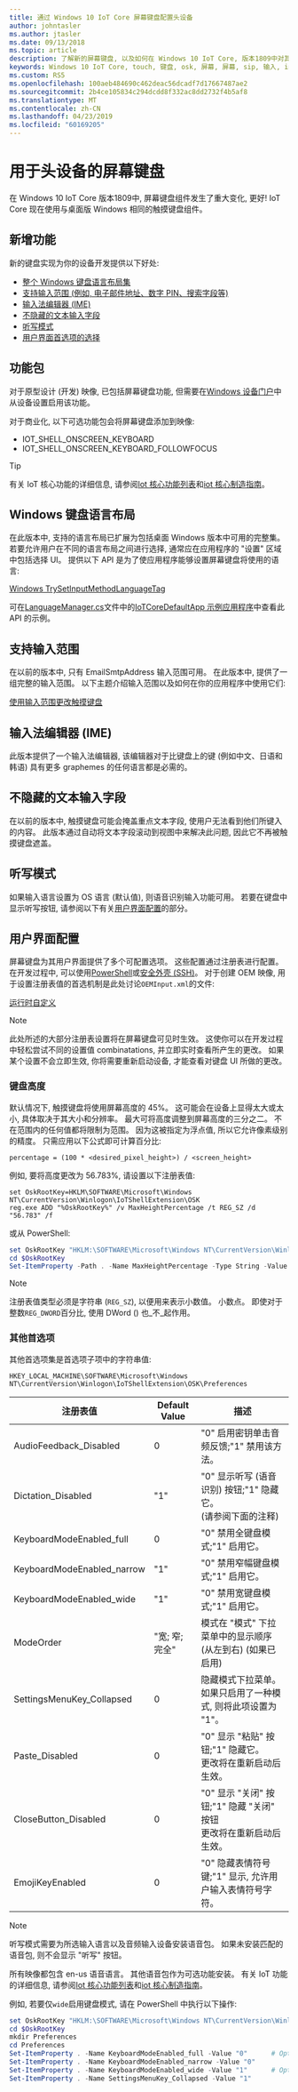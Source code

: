```yaml
---
title: 通过 Windows 10 IoT Core 屏幕键盘配置头设备
author: johntasler
ms.author: jtasler
ms.date: 09/13/2018
ms.topic: article
description: 了解新的屏幕键盘, 以及如何在 Windows 10 IoT Core, 版本1809中对其进行配置。
keywords: Windows 10 IoT Core, touch, 键盘, osk, 屏幕, 屏幕, sip, 输入, ime, 头, 听写, 语音, 语音
ms.custom: RS5
ms.openlocfilehash: 100aeb484690c462deac56dcadf7d17667487ae2
ms.sourcegitcommit: 2b4ce105834c294dcdd8f332ac8dd2732f4b5af8
ms.translationtype: MT
ms.contentlocale: zh-CN
ms.lasthandoff: 04/23/2019
ms.locfileid: "60169205"
---
```

# <a name="on-screen-keyboard-for-headed-devices"></a>用于头设备的屏幕键盘

在 Windows 10 IoT Core 版本1809中, 屏幕键盘组件发生了重大变化, 更好! IoT Core 现在使用与桌面版 Windows 相同的触摸键盘组件。

## <a name="new-features"></a>新增功能
新的键盘实现为你的设备开发提供以下好处:

* [整个 Windows 键盘语言布局集](#windows-keyboard-language-layouts)
* [支持输入范围 (例如, 电子邮件地址、数字 PIN、搜索字段等)](#support-for-input-scopes)
* [输入法编辑器 (IME)](#input-method-editor-ime)
* [不隐藏的文本输入字段](#non-obscured-text-input-fields)
* [听写模式](#dictation-mode)
* [用户界面首选项的选择](#user-interface-configuration)

## <a name="feature-packages"></a>功能包

对于原型设计 (开发) 映像, 已包括屏幕键盘功能, 但需要在[Windows 设备门户](../manage-your-device/deviceportal.md#iot-specific-features)中从设备设置启用该功能。

对于商业化, 以下可选功能包会将屏幕键盘添加到映像:
* IOT_SHELL_ONSCREEN_KEYBOARD
* IOT_SHELL_ONSCREEN_KEYBOARD_FOLLOWFOCUS

> [!TIP]
> 有关 IoT 核心功能的详细信息, 请参阅[Iot 核心功能列表](/windows-hardware/manufacture/iot/iot-core-feature-list)和[iot 核心制造指南](/windows-hardware/manufacture/iot/iot-core-manufacturing-guide)。

## <a name="windows-keyboard-language-layouts"></a>Windows 键盘语言布局

在此版本中, 支持的语言布局已扩展为包括桌面 Windows 版本中可用的完整集。 若要允许用户在不同的语言布局之间进行选择, 通常应在应用程序的 "设置" 区域中包括选择 UI。 提供以下 API 是为了使应用程序能够设置屏幕键盘将使用的语言:

[Windows TrySetInputMethodLanguageTag](/uwp/api/windows.globalization.language.trysetinputmethodlanguagetag)

可在[LanguageManager.cs](https://github.com/Microsoft/Windows-iotcore-samples/blob/develop/Samples/IoTCoreDefaultApp/CS/IoTCoreDefaultApp/Presenters/LanguageManager.cs)文件中的[IoTCoreDefaultApp 示例应用程序](https://github.com/Microsoft/Windows-iotcore-samples/tree/develop/Samples/IoTCoreDefaultApp)中查看此 API 的示例。

## <a name="support-for-input-scopes"></a>支持输入范围

在以前的版本中, 只有 EmailSmtpAddress 输入范围可用。 在此版本中, 提供了一组完整的输入范围。 以下主题介绍输入范围以及如何在你的应用程序中使用它们:

[使用输入范围更改触摸键盘](/windows/uwp/design/input/use-input-scope-to-change-the-touch-keyboard)

## <a name="input-method-editor-ime"></a>输入法编辑器 (IME)

此版本提供了一个输入法编辑器, 该编辑器对于比键盘上的键 (例如中文、日语和韩语) 具有更多 graphemes 的任何语言都是必需的。

## <a name="non-obscured-text-input-fields"></a>不隐藏的文本输入字段

在以前的版本中, 触摸键盘可能会掩盖重点文本字段, 使用户无法看到他们所键入的内容。 此版本通过自动将文本字段滚动到视图中来解决此问题, 因此它不再被触摸键盘遮盖。

## <a name="dictation-mode"></a>听写模式

如果输入语言设置为 OS 语言 (默认值), 则语音识别输入功能可用。
若要在键盘中显示听写按钮, 请参阅以下有关[用户界面配置](#user-interface-configuration)的部分。

## <a name="user-interface-configuration"></a>用户界面配置

屏幕键盘为其用户界面提供了多个可配置选项。 这些配置通过注册表进行配置。
在开发过程中, 可以使用[PowerShell](/windows/iot-core/connect-your-device/powershell)或[安全外壳 (SSH)](/windows/iot-core/connect-your-device/ssh)。 对于创建 OEM 映像, 用于设置注册表值的首选机制是此处讨论`OEMInput.xml`的文件:

[运行时自定义](/windows-hardware/manufacture/iot/oscustomizations#runtime-customizations)

> [!NOTE]
> 此处所述的大部分注册表设置将在屏幕键盘可见时生效。
> 这使你可以在开发过程中轻松尝试不同的设置值 combinatations, 并立即实时查看所产生的更改。 如果某个设置不会立即生效, 你将需要重新启动设备, 才能查看对键盘 UI 所做的更改。

### <a name="keyboard-height"></a>键盘高度

默认情况下, 触摸键盘将使用屏幕高度的 45%。 这可能会在设备上显得太大或太小, 具体取决于其大小和分辨率。 最大可将高度调整到屏幕高度的三分之二。 不在范围内的任何值都将限制为范围。 因为这被指定为浮点值, 所以它允许像素级别的精度。 只需应用以下公式即可计算百分比:

`percentage = (100 * <desired_pixel_height>) / <screen_height>`

例如, 要将高度更改为 56.783%, 请设置以下注册表值:
```console
set OskRootKey=HKLM\SOFTWARE\Microsoft\Windows NT\CurrentVersion\Winlogon\IoTShellExtension\OSK
reg.exe ADD "%OskRootKey%" /v MaxHeightPercentage /t REG_SZ /d "56.783" /f
```
或从 PowerShell:
```powershell
set OskRootKey "HKLM:\SOFTWARE\Microsoft\Windows NT\CurrentVersion\Winlogon\IoTShellExtension\OSK"
cd $OskRootKey
Set-ItemProperty -Path . -Name MaxHeightPercentage -Type String -Value 56.783
```

> [!NOTE]
> 注册表值类型必须是字符串 (`REG_SZ`), 以便用来表示小数值。
> 小数点。 即使对于整数`REG_DWORD`百分比, 使用 DWord () 也_不_起作用。

### <a name="additional-preferences"></a>其他首选项

其他首选项集是首选项子项中的字符串值:
```
HKEY_LOCAL_MACHINE\SOFTWARE\Microsoft\Windows NT\CurrentVersion\Winlogon\IoTShellExtension\OSK\Preferences
```

| 注册表值               | Default Value      | 描述                                                                                         |
| ---------------------------- | ------------------ | --------------------------------------------------------------------------------------------------- |
| AudioFeedback_Disabled       | 0                | "0" 启用密钥单击音频反馈;"1" 禁用该方法。                                          |
| Dictation_Disabled           | "1"                | "0" 显示听写 (语音识别) 按钮;"1" 隐藏它。<br/> (请参阅下面的注释)             |
| KeyboardModeEnabled_full     | 0                | "0" 禁用全键盘模式;"1" 启用它。                                                |
| KeyboardModeEnabled_narrow   | "1"                | "0" 禁用窄幅键盘模式;"1" 启用它。                                              |
| KeyboardModeEnabled_wide     | "1"                | "0" 禁用宽键盘模式;"1" 启用它。                                                |
| ModeOrder                    | "宽; 窄; 完全" | 模式在 "模式" 下拉菜单中的显示顺序 (从左到右) (如果已启用) |
| SettingsMenuKey_Collapsed    | 0                | 隐藏模式下拉菜单。 如果只启用了一种模式, 则将此项设置为 "1"。                         |
| Paste_Disabled               | 0                | "0" 显示 "粘贴" 按钮;"1" 隐藏它。<br/> 更改将在重新启动后生效。                    |
| CloseButton_Disabled         | 0                | "0" 显示 "关闭" 按钮;"1" 隐藏 "关闭" 按钮<br/> 更改将在重新启动后生效。       |
| EmojiKeyEnabled              | 0                | "0" 隐藏表情符号键;"1" 显示, 允许用户输入表情符号字符。                 |

> [!NOTE]
> 听写模式需要为所选输入语言以及音频输入设备安装语音包。 如果未安装匹配的语音包, 则不会显示 "听写" 按钮。
> 
> 所有映像都包含 en-us 语音语言。 其他语音包作为可选功能安装。
> 有关 IoT 功能的详细信息, 请参阅[Iot 核心功能列表](/windows-hardware/manufacture/iot/iot-core-feature-list)和[iot 核心制造指南](/windows-hardware/manufacture/iot/iot-core-manufacturing-guide)。

例如, 若要仅`wide`启用键盘模式, 请在 PowerShell 中执行以下操作:
```powershell
set OskRootKey "HKLM:\SOFTWARE\Microsoft\Windows NT\CurrentVersion\Winlogon\IoTShellExtension\OSK"
cd $OskRootKey
mkdir Preferences
cd Preferences
Set-ItemProperty . -Name KeyboardModeEnabled_full -Value "0"      # Optional, since the default is "0"
Set-ItemProperty . -Name KeyboardModeEnabled_narrow -Value "0"
Set-ItemProperty . -Name KeyboardModeEnabled_wide -Value "1"      # Optional, since the default is "1"
Set-ItemProperty . -Name SettingsMenuKey_Collapsed -Value "1"
```

